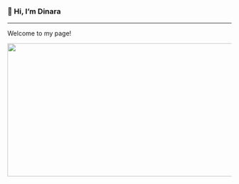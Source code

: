 ### 👋 Hi, I’m Dinara

---
Welcome to my page!
<div align="center">
  <div align="center">
  <img src="https://media.giphy.com/media/yW8gdZiUZPAIjrtY7F/giphy.gif" width="600" height="300"/>
</div>


<!---
dinsafina/dinsafina is a ✨ special ✨ repository because its `README.md` (this file) appears on your GitHub profile.
You can click the Preview link to take a look at your changes.
--->
